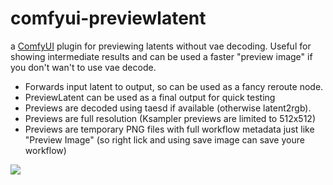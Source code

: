 # comfyui-previewlatent
a <a href="https://github.com/comfyanonymous/ComfyUI">ComfyUI</a> plugin for previewing latents without vae decoding.
Useful for showing intermediate results and can be used a faster "preview image" if you don't wan't to use vae decode.

- Forwards input latent to output, so can be used as a fancy reroute node.
- PreviewLatent can be used as a final output for quick testing
- Previews are decoded using taesd if available (otherwise latent2rgb).
- Previews are full resolution (Ksampler previews are limited to 512x512)
- Previews are temporary PNG files with full workflow metadata just like "Preview Image" (so right lick and using save image can save youre workflow)

<img src="https://github.com/martijnat/comfyui-previewlatent/blob/main/previewlatent.png" style="display: inline-block;">
